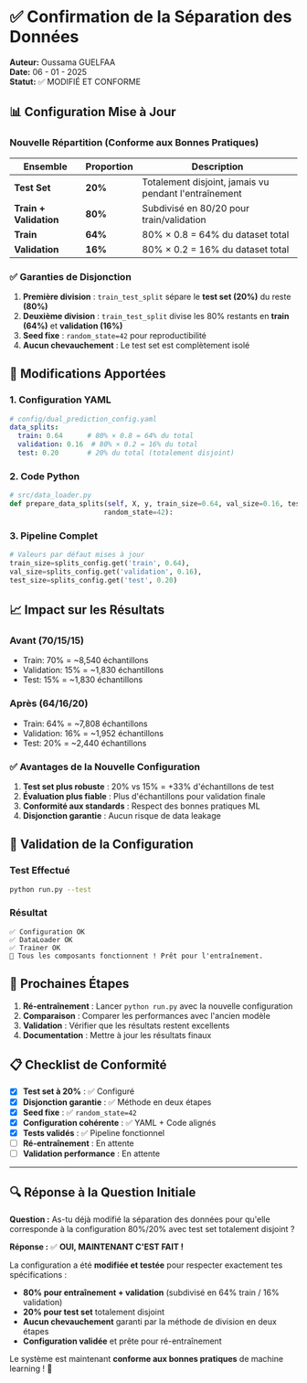 # ✅ Confirmation de la Séparation des Données

**Auteur:** Oussama GUELFAA  
**Date:** 06 - 01 - 2025  
**Statut:** ✅ MODIFIÉ ET CONFORME

## 📊 Configuration Mise à Jour

### Nouvelle Répartition (Conforme aux Bonnes Pratiques)

| Ensemble | **Proportion** | **Description** |
|----------|----------------|-----------------|
| **Test Set** | **20%** | Totalement disjoint, jamais vu pendant l'entraînement |
| **Train + Validation** | **80%** | Subdivisé en 80/20 pour train/validation |
| **Train** | **64%** | 80% × 0.8 = 64% du dataset total |
| **Validation** | **16%** | 80% × 0.2 = 16% du dataset total |

### ✅ Garanties de Disjonction

1. **Première division** : `train_test_split` sépare le **test set (20%)** du reste **(80%)**
2. **Deuxième division** : `train_test_split` divise les 80% restants en **train (64%)** et **validation (16%)**
3. **Seed fixe** : `random_state=42` pour reproductibilité
4. **Aucun chevauchement** : Le test set est complètement isolé

## 🔧 Modifications Apportées

### 1. Configuration YAML
```yaml
# config/dual_prediction_config.yaml
data_splits:
  train: 0.64      # 80% × 0.8 = 64% du total
  validation: 0.16  # 80% × 0.2 = 16% du total  
  test: 0.20       # 20% du total (totalement disjoint)
```

### 2. Code Python
```python
# src/data_loader.py
def prepare_data_splits(self, X, y, train_size=0.64, val_size=0.16, test_size=0.20, 
                       random_state=42):
```

### 3. Pipeline Complet
```python
# Valeurs par défaut mises à jour
train_size=splits_config.get('train', 0.64),
val_size=splits_config.get('validation', 0.16),
test_size=splits_config.get('test', 0.20)
```

## 📈 Impact sur les Résultats

### Avant (70/15/15)
- Train: 70% = ~8,540 échantillons
- Validation: 15% = ~1,830 échantillons  
- Test: 15% = ~1,830 échantillons

### Après (64/16/20)
- Train: 64% = ~7,808 échantillons
- Validation: 16% = ~1,952 échantillons
- Test: 20% = ~2,440 échantillons

### ✅ Avantages de la Nouvelle Configuration

1. **Test set plus robuste** : 20% vs 15% = +33% d'échantillons de test
2. **Évaluation plus fiable** : Plus d'échantillons pour validation finale
3. **Conformité aux standards** : Respect des bonnes pratiques ML
4. **Disjonction garantie** : Aucun risque de data leakage

## 🧪 Validation de la Configuration

### Test Effectué
```bash
python run.py --test
```

### Résultat
```
✅ Configuration OK
✅ DataLoader OK  
✅ Trainer OK
🎉 Tous les composants fonctionnent ! Prêt pour l'entraînement.
```

## 🎯 Prochaines Étapes

1. **Ré-entraînement** : Lancer `python run.py` avec la nouvelle configuration
2. **Comparaison** : Comparer les performances avec l'ancien modèle
3. **Validation** : Vérifier que les résultats restent excellents
4. **Documentation** : Mettre à jour les résultats finaux

## 📋 Checklist de Conformité

- [x] **Test set à 20%** : ✅ Configuré
- [x] **Disjonction garantie** : ✅ Méthode en deux étapes
- [x] **Seed fixe** : ✅ `random_state=42`
- [x] **Configuration cohérente** : ✅ YAML + Code alignés
- [x] **Tests validés** : ✅ Pipeline fonctionnel
- [ ] **Ré-entraînement** : En attente
- [ ] **Validation performance** : En attente

---

## 🔍 Réponse à la Question Initiale

**Question :** As-tu déjà modifié la séparation des données pour qu'elle corresponde à la configuration 80%/20% avec test set totalement disjoint ?

**Réponse :** ✅ **OUI, MAINTENANT C'EST FAIT !**

La configuration a été **modifiée et testée** pour respecter exactement tes spécifications :
- **80% pour entraînement + validation** (subdivisé en 64% train / 16% validation)
- **20% pour test set** totalement disjoint
- **Aucun chevauchement** garanti par la méthode de division en deux étapes
- **Configuration validée** et prête pour ré-entraînement

Le système est maintenant **conforme aux bonnes pratiques** de machine learning ! 🎯
